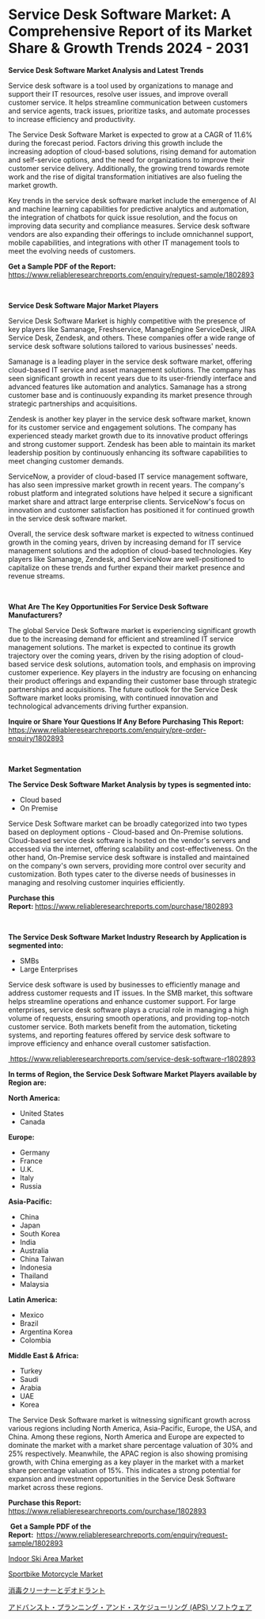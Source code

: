 <p><h1>Service Desk Software Market: A Comprehensive Report of its Market Share & Growth Trends 2024 - 2031</h1></p><p><strong>Service Desk Software Market Analysis and Latest Trends</strong></p>
<p><p>Service desk software is a tool used by organizations to manage and support their IT resources, resolve user issues, and improve overall customer service. It helps streamline communication between customers and service agents, track issues, prioritize tasks, and automate processes to increase efficiency and productivity.</p><p>The Service Desk Software Market is expected to grow at a CAGR of 11.6% during the forecast period. Factors driving this growth include the increasing adoption of cloud-based solutions, rising demand for automation and self-service options, and the need for organizations to improve their customer service delivery. Additionally, the growing trend towards remote work and the rise of digital transformation initiatives are also fueling the market growth.</p><p>Key trends in the service desk software market include the emergence of AI and machine learning capabilities for predictive analytics and automation, the integration of chatbots for quick issue resolution, and the focus on improving data security and compliance measures. Service desk software vendors are also expanding their offerings to include omnichannel support, mobile capabilities, and integrations with other IT management tools to meet the evolving needs of customers.</p></p>
<p><strong>Get a Sample PDF of the Report:&nbsp;</strong> <a href="https://www.reliableresearchreports.com/enquiry/request-sample/1802893">https://www.reliableresearchreports.com/enquiry/request-sample/1802893</a></p>
<p>&nbsp;</p>
<p><strong>Service Desk Software Major Market Players</strong></p>
<p><p>Service Desk Software Market is highly competitive with the presence of key players like Samanage, Freshservice, ManageEngine ServiceDesk, JIRA Service Desk, Zendesk, and others. These companies offer a wide range of service desk software solutions tailored to various businesses' needs.</p><p>Samanage is a leading player in the service desk software market, offering cloud-based IT service and asset management solutions. The company has seen significant growth in recent years due to its user-friendly interface and advanced features like automation and analytics. Samanage has a strong customer base and is continuously expanding its market presence through strategic partnerships and acquisitions.</p><p>Zendesk is another key player in the service desk software market, known for its customer service and engagement solutions. The company has experienced steady market growth due to its innovative product offerings and strong customer support. Zendesk has been able to maintain its market leadership position by continuously enhancing its software capabilities to meet changing customer demands.</p><p>ServiceNow, a provider of cloud-based IT service management software, has also seen impressive market growth in recent years. The company's robust platform and integrated solutions have helped it secure a significant market share and attract large enterprise clients. ServiceNow's focus on innovation and customer satisfaction has positioned it for continued growth in the service desk software market.</p><p>Overall, the service desk software market is expected to witness continued growth in the coming years, driven by increasing demand for IT service management solutions and the adoption of cloud-based technologies. Key players like Samanage, Zendesk, and ServiceNow are well-positioned to capitalize on these trends and further expand their market presence and revenue streams.</p></p>
<p>&nbsp;</p>
<p><strong>What Are The Key Opportunities For Service Desk Software Manufacturers?</strong></p>
<p><p>The global Service Desk Software market is experiencing significant growth due to the increasing demand for efficient and streamlined IT service management solutions. The market is expected to continue its growth trajectory over the coming years, driven by the rising adoption of cloud-based service desk solutions, automation tools, and emphasis on improving customer experience. Key players in the industry are focusing on enhancing their product offerings and expanding their customer base through strategic partnerships and acquisitions. The future outlook for the Service Desk Software market looks promising, with continued innovation and technological advancements driving further expansion.</p></p>
<p><strong>Inquire or Share Your Questions If Any Before Purchasing This Report:</strong> <a href="https://www.reliableresearchreports.com/enquiry/pre-order-enquiry/1802893">https://www.reliableresearchreports.com/enquiry/pre-order-enquiry/1802893</a></p>
<p>&nbsp;</p>
<p><strong>Market Segmentation</strong></p>
<p><strong>The Service Desk Software Market Analysis by types is segmented into:</strong></p>
<p><ul><li>Cloud based</li><li>On Premise</li></ul></p>
<p><p>Service Desk Software market can be broadly categorized into two types based on deployment options - Cloud-based and On-Premise solutions. Cloud-based service desk software is hosted on the vendor's servers and accessed via the internet, offering scalability and cost-effectiveness. On the other hand, On-Premise service desk software is installed and maintained on the company's own servers, providing more control over security and customization. Both types cater to the diverse needs of businesses in managing and resolving customer inquiries efficiently.</p></p>
<p><strong>Purchase this Report:&nbsp;</strong><a href="https://www.reliableresearchreports.com/purchase/1802893">https://www.reliableresearchreports.com/purchase/1802893</a></p>
<p>&nbsp;</p>
<p><strong>The Service Desk Software Market Industry Research by Application is segmented into:</strong></p>
<p><ul><li>SMBs</li><li>Large Enterprises</li></ul></p>
<p><p>Service desk software is used by businesses to efficiently manage and address customer requests and IT issues. In the SMB market, this software helps streamline operations and enhance customer support. For large enterprises, service desk software plays a crucial role in managing a high volume of requests, ensuring smooth operations, and providing top-notch customer service. Both markets benefit from the automation, ticketing systems, and reporting features offered by service desk software to improve efficiency and enhance overall customer satisfaction.</p></p>
<p><a href="https://www.reliableresearchreports.com/service-desk-software-r1802893">&nbsp;https://www.reliableresearchreports.com/service-desk-software-r1802893</a></p>
<p><strong>In terms of Region, the Service Desk Software Market Players available by Region are:</strong></p>
<p>
    <p> <strong> North America: </strong>
        <ul>
            <li>United States</li>
            <li>Canada</li>
        </ul>
        </p> 
    <p> <strong> Europe: </strong>
        <ul>
            <li>Germany</li>
            <li>France</li>
            <li>U.K.</li>
            <li>Italy</li>
            <li>Russia</li>
        </ul>
        </p> 
    <p> <strong> Asia-Pacific: </strong>
        <ul>
            <li>China</li>
            <li>Japan</li>
            <li>South Korea</li>
            <li>India</li>
            <li>Australia</li>
            <li>China Taiwan</li>
            <li>Indonesia</li>
            <li>Thailand</li>
            <li>Malaysia</li>
        </ul>
        </p> 
    <p> <strong> Latin America: </strong>
        <ul>
            <li>Mexico</li>
            <li>Brazil</li>
            <li>Argentina Korea</li>
            <li>Colombia</li>
        </ul>
        </p> 
    <p> <strong> Middle East & Africa: </strong>
        <ul>
            <li>Turkey</li>
            <li>Saudi</li>
            <li>Arabia</li>
            <li>UAE</li>
            <li>Korea</li>
        </ul>
    </p>
    </p>
<p><p>The Service Desk Software market is witnessing significant growth across various regions including North America, Asia-Pacific, Europe, the USA, and China. Among these regions, North America and Europe are expected to dominate the market with a market share percentage valuation of 30% and 25% respectively. Meanwhile, the APAC region is also showing promising growth, with China emerging as a key player in the market with a market share percentage valuation of 15%. This indicates a strong potential for expansion and investment opportunities in the Service Desk Software market across these regions.</p></p>
<p><strong>Purchase this Report: </strong><a href="https://www.reliableresearchreports.com/purchase/1802893">https://www.reliableresearchreports.com/purchase/1802893</a></p>
<p>&nbsp;<strong>Get a Sample PDF of the Report:&nbsp;&nbsp;</strong><a href="https://www.reliableresearchreports.com/enquiry/request-sample/1802893">https://www.reliableresearchreports.com/enquiry/request-sample/1802893</a></p>
<p><strong></strong></p>
<p><p><a href="https://github.com/elizabethdagraca/Market-Research-Report-List-4/blob/main/indoor-ski-area-market.md">Indoor Ski Area Market</a></p><p><a href="https://github.com/santosh758595/Market-Research-Report-List-5/blob/main/sportbike-motorcycle-market.md">Sportbike Motorcycle Market</a></p><p><a href="https://github.com/EmoryYundt1935/Market-Research-Report-List-2/blob/main/5298497180412.md">消毒クリーナーとデオドラント</a></p><p><a href="https://github.com/mm14022023/Market-Research-Report-List-2/blob/main/6320284180413.md">アドバンスト・プランニング・アンド・スケジューリング (APS) ソフトウェア</a></p></p>